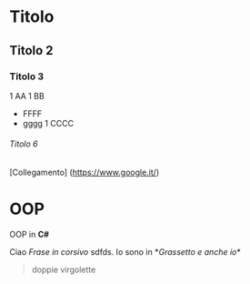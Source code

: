 # Titolo
## Titolo 2
### Titolo 3

1 AA
1 BB
  * FFFF
  * gggg
1 CCCC

###### Titolo 6

[Collegamento] (https://www.google.it/)

# OOP 


OOP in **C#**

Ciao *Frase in corsivo* sdfds.
Io sono in \**Grassetto e anche io**

> doppie virgolette

